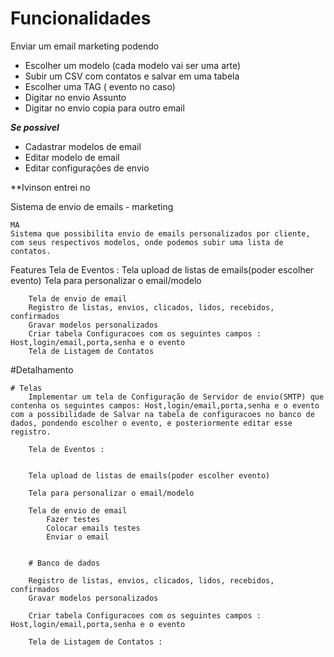 # Funcionalidades 


Enviar um email marketing podendo 
* Escolher um modelo (cada modelo vai ser uma arte)
* Subir um CSV com contatos e salvar em uma tabela
* Escolher uma TAG ( evento no caso)
* Digitar no envio Assunto
* Digitar no envio copia para outro email


***Se possivel***


* Cadastrar modelos de email
* Editar modelo de email
* Editar configurações de envio


**Ivinson entrei no 


Sistema de envio de emails - marketing

	MA
	Sistema que possibilita envio de emails personalizados por cliente, com seus respectivos modelos, onde podemos subir uma lista de contatos.


  Features
	Tela de Eventos : 
	Tela upload de listas de emails(poder escolher evento)
		Tela para personalizar o email/modelo
	
		Tela de envio de email
		Registro de listas, envios, clicados, lidos, recebidos, confirmados
		Gravar modelos personalizados		
		Criar tabela Configuracoes com os seguintes campos : Host,login/email,porta,senha e o evento
		Tela de Listagem de Contatos 



#Detalhamento


	# Telas
		Implementar um tela de Configuração de Servidor de envio(SMTP) que contenha os seguintes campos: Host,login/email,porta,senha e o evento com a possibilidade de Salvar na tabela de configuracoes no banco de dados, pondendo escolher o evento, e posteriormente editar esse registro. 

		Tela de Eventos : 


		Tela upload de listas de emails(poder escolher evento)
		
		Tela para personalizar o email/modelo
		
		Tela de envio de email
			Fazer testes
			Colocar emails testes			 	
			Enviar o email


		# Banco de dados

		Registro de listas, envios, clicados, lidos, recebidos, confirmados
		Gravar modelos personalizados
		
		Criar tabela Configuracoes com os seguintes campos : Host,login/email,porta,senha e o evento

		Tela de Listagem de Contatos :




